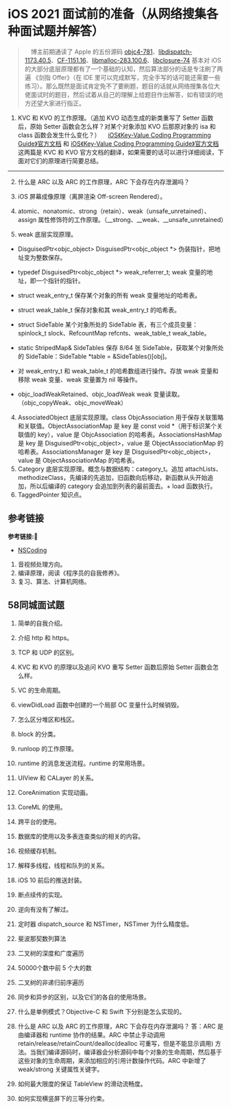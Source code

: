 # iOS 2021 面试前的准备（从网络搜集各种面试题并解答）

> &emsp;博主前期通读了 Apple 的五份源码 [objc4-781](https://opensource.apple.com/tarballs/objc4/)、[libdispatch-1173.40.5](https://opensource.apple.com/tarballs/libdispatch/)、[CF-1151.16](https://opensource.apple.com/tarballs/CF/)、[libmalloc-283.100.6](https://opensource.apple.com/tarballs/libmalloc/)、[libclosure-74](https://opensource.apple.com/source/libclosure/) 基本对 iOS 的大部分底层原理都有了一个基础的认知，然后算法部分的话是专注刷了两遍 《剑指 Offer》（在 IDE 里可以完成默写，完全手写的话可能还需要一些练习）。那么既然是面试肯定免不了要刷题，题目的话就从网络搜集各位大佬面试时的题目，然后试着从自己的理解上给题目作出解答，如有错误的地方还望大家进行指正。   

1. KVC 和 KVO 的工作原理。（追加 KVO 动态生成的新类重写了 Setter 函数后，原始 Setter 函数会怎么样？对某个对象添加 KVO 后那原对象的 isa 和 class 函数会发生什么变化？）
&emsp;[iOS《Key-Value Coding Programming Guide》官方文档](https://juejin.cn/post/6915290445069156366) 和 [iOS《Key-Value Coding Programming Guide》官方文档](https://juejin.cn/post/6915290445069156366) 这两篇是 KVC 和 KVO 官方文档的翻译，如果需要的话可以进行详细阅读，下面对它们的原理进行简要总结。



***

2. 什么是 ARC 以及 ARC 的工作原理，ARC 下会存在内存泄漏吗？
&emsp;





1. iOS 屏幕成像原理（离屏渲染 Off-screen Rendered）。
2. atomic、nonatomic、strong（retain）、weak（unsafe_unretained）、assign 属性修饰符的工作原理。（\_\_strong、\_\_weak、\_\_unsafe_unretained）
3. weak 底层实现原理。
  + DisguisedPtr<objc_object> DisguisedPtr<objc_object *> 伪装指针，把地址变为整数保存。
  + typedef DisguisedPtr<objc_object *> weak_referrer_t; weak 变量的地址，即一个指针的指针。
  + struct weak_entry_t 保存某个对象的所有 weak 变量地址的哈希表。
  + struct weak_table_t 保存对象和其 weak_entry_t 的哈希表。
  + struct SideTable 某个对象所处的 SideTable 表，有三个成员变量：spinlock_t slock、RefcountMap refcnts、weak_table_t weak_table。
  + static StripedMap<SideTable>& SideTables 保存 8/64 张 SideTable，获取某个对象所处的 SideTable：SideTable *table = &SideTables()[obj]。
  
  + 对 weak_entry_t 和 weak_table_t 的哈希数组进行操作。存放 weak 变量和移除 weak 变量、weak 变量置为 nil 等操作。
  
  + objc_loadWeakRetained、objc_loadWeak weak 变量读取。（objc_copyWeak、objc_moveWeak）
  
4. AssociatedObject 底层实现原理。class ObjcAssociation 用于保存关联策略和关联值。ObjectAssociationMap 是 key 是 const void *（用于标识某个关联值的 key），value 是 ObjcAssociation 的哈希表。AssociationsHashMap 是 key 是 DisguisedPtr<objc_object>，value 是 ObjectAssociationMap 的哈希表。AssociationsManager 是 key 是 DisguisedPtr<objc_object>，value 是 ObjectAssociationMap 的哈希表。
5. Category 底层实现原理。概念与数据结构：category_t。追加 attachLists、methodizeClass，先编译的先追加，旧函数向后移动，新函数从头开始追加，所以后编译的 category 会追加到列表的最前面去。+ load 函数执行。
6. TaggedPointer 知识点。





## 参考链接
**参考链接:🔗**
+ [NSCoding](https://developer.apple.com/library/archive/documentation/LegacyTechnologies/WebObjects/WebObjects_3.5/Reference/Frameworks/ObjC/Foundation/Protocols/NSCoding/Description.html#//apple_ref/occ/intf/NSCoding)


1. 音视频处理方向。
2. 编译原理，阅读《程序员的自我修养》。
3. 复习、算法、计算机网络。

## 58同城面试题
1. 简单的自我介绍。
2. 介绍 http 和 https。
3. TCP 和 UDP 的区别。
4. KVC 和 KVO 的原理以及追问 KVO 重写 Setter 函数后原始 Setter 函数会怎么样。
5. VC 的生命周期。
6. viewDidLoad 函数中创建的一个局部 OC 变量什么时候销毁。
7. 怎么区分堆区和栈区。
8. block 的分类。
9. runloop 的工作原理。
10. runtime 的消息发送流程。runtime 的常用场景。
11. UIView 和 CALayer 的关系。
12. CoreAnimation 实现动画。
13. CoreML 的使用。
14. 跨平台的使用。
15. 数据库的使用以及多表连查类似的相关的内容。
16. 视频缓存机制。
17. 解释多线程，线程和队列的关系。
18. iOS 10 前后的推送封装。
19. 断点续传的实现。
20. 逆向有没有了解过。
21. 定时器 dispatch_source 和 NSTimer，NSTimer 为什么精度低。


1. 斐波那契数列算法
2. 二叉树的深度和广度遍历
3. 50000个数中前 5 个大的数
4. 二叉树的非递归前序遍历


1. 同步和异步的区别，以及它们的各自的使用场景。
2. 什么是单例模式？Objective-C 和 Swift 下分别是怎么实现的。

3. 什么是 ARC 以及 ARC 的工作原理，ARC 下会存在内存泄漏吗？
答：ARC 是由编译器和 runtime 协作的结果。ARC 中禁止手动调用 retain/release/retainCount/dealloc(dealloc 可重写，但是不能显示调用) 方法。当我们编译源码时，编译器会分析源码中每个对象的生命周期，然后基于这些对象的生命周期，来添加相应的引用计数操作代码。ARC 中新增了 weak/strong 关键属性关键字。

4. 如何最大限度的保证 TableView 的滑动流畅度。
5. 如何实现横竖屏下的三等分约束。
